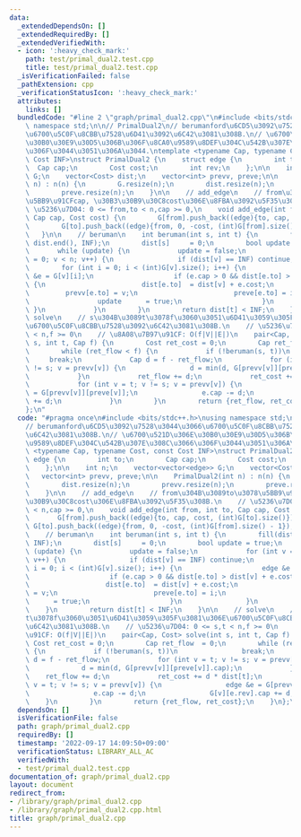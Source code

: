 ```yaml
---
data:
  _extendedDependsOn: []
  _extendedRequiredBy: []
  _extendedVerifiedWith:
  - icon: ':heavy_check_mark:'
    path: test/primal_dual2.test.cpp
    title: test/primal_dual2.test.cpp
  _isVerificationFailed: false
  _pathExtension: cpp
  _verificationStatusIcon: ':heavy_check_mark:'
  attributes:
    links: []
  bundledCode: "#line 2 \"graph/primal_dual2.cpp\"\n#include <bits/stdc++.h>\nusing\
    \ namespace std;\n\n// PrimalDual2\n// berumanford\u6CD5\u3092\u7528\u3044\u3066\
    \u6700\u5C0F\u8CBB\u7528\u6D41\u3092\u6C42\u3081\u308B.\n// \u6700\u521D\u306E\
    \u30B0\u30E9\u30D5\u306B\u306F\u8CA0\u9589\u8DEF\u304C\u542B\u307E\u308C\u3066\
    \u306F\u3044\u3051\u306A\u3044.\ntemplate <typename Cap, typename Cost, const\
    \ Cost INF>\nstruct PrimalDual2 {\n    struct edge {\n        int to;\n      \
    \  Cap cap;\n        Cost cost;\n        int rev;\n    };\n\n    int n;\n    vector<vector<edge>>\
    \ G;\n    vector<Cost> dist;\n    vector<int> prevv, preve;\n\n    PrimalDual2(int\
    \ n) : n(n) {\n        G.resize(n);\n        dist.resize(n);\n        prevv.resize(n);\n\
    \        preve.resize(n);\n    }\n\n    // add_edge\n    // from\u304B\u3089to\u3078\
    \u5BB9\u91CFcap, \u30B3\u30B9\u30C8cost\u306E\u8FBA\u3092\u5F35\u308B.\n    //\
    \ \u5236\u7D04: 0 <= from,to < n,cap >= 0,\n    void add_edge(int from, int to,\
    \ Cap cap, Cost cost) {\n        G[from].push_back((edge){to, cap, cost, (int)G[to].size()});\n\
    \        G[to].push_back((edge){from, 0, -cost, (int)G[from].size() - 1});\n \
    \   }\n\n    // beruman\n    int beruman(int s, int t) {\n        fill(dist.begin(),\
    \ dist.end(), INF);\n        dist[s]     = 0;\n        bool update = true;\n \
    \       while (update) {\n            update = false;\n            for (int v\
    \ = 0; v < n; v++) {\n                if (dist[v] == INF) continue;\n        \
    \        for (int i = 0; i < (int)G[v].size(); i++) {\n                    edge\
    \ &e = G[v][i];\n                    if (e.cap > 0 && dist[e.to] > dist[v] + e.cost)\
    \ {\n                        dist[e.to]  = dist[v] + e.cost;\n               \
    \         prevv[e.to] = v;\n                        preve[e.to] = i;\n       \
    \                 update      = true;\n                    }\n               \
    \ }\n            }\n        }\n        return dist[t] < INF;\n    }\n\n    //\
    \ solve\n    // s\u304B\u3089t\u3078f\u3060\u3051\u6D41\u3059\u305F\u3081\u306E\
    \u6700\u5C0F\u8CBB\u7528\u3092\u6C42\u3081\u308B.\n    // \u5236\u7D04: 0 <= s,t\
    \ < n,f >= 0\n    // \u8A08\u7B97\u91CF: O(f|V||E|)\n    pair<Cap, Cost> solve(int\
    \ s, int t, Cap f) {\n        Cost ret_cost = 0;\n        Cap ret_flow  = 0;\n\
    \        while (ret_flow < f) {\n            if (!beruman(s, t))\n           \
    \     break;\n            Cap d = f - ret_flow;\n            for (int v = t; v\
    \ != s; v = prevv[v]) {\n                d = min(d, G[prevv[v]][preve[v]].cap);\n\
    \            }\n            ret_flow += d;\n            ret_cost += d * dist[t];\n\
    \            for (int v = t; v != s; v = prevv[v]) {\n                edge &e\
    \ = G[prevv[v]][preve[v]];\n                e.cap -= d;\n                G[v][e.rev].cap\
    \ += d;\n            }\n        }\n        return {ret_flow, ret_cost};\n    }\n\
    };\n"
  code: "#pragma once\n#include <bits/stdc++.h>\nusing namespace std;\n\n// PrimalDual2\n\
    // berumanford\u6CD5\u3092\u7528\u3044\u3066\u6700\u5C0F\u8CBB\u7528\u6D41\u3092\
    \u6C42\u3081\u308B.\n// \u6700\u521D\u306E\u30B0\u30E9\u30D5\u306B\u306F\u8CA0\
    \u9589\u8DEF\u304C\u542B\u307E\u308C\u3066\u306F\u3044\u3051\u306A\u3044.\ntemplate\
    \ <typename Cap, typename Cost, const Cost INF>\nstruct PrimalDual2 {\n    struct\
    \ edge {\n        int to;\n        Cap cap;\n        Cost cost;\n        int rev;\n\
    \    };\n\n    int n;\n    vector<vector<edge>> G;\n    vector<Cost> dist;\n \
    \   vector<int> prevv, preve;\n\n    PrimalDual2(int n) : n(n) {\n        G.resize(n);\n\
    \        dist.resize(n);\n        prevv.resize(n);\n        preve.resize(n);\n\
    \    }\n\n    // add_edge\n    // from\u304B\u3089to\u3078\u5BB9\u91CFcap, \u30B3\
    \u30B9\u30C8cost\u306E\u8FBA\u3092\u5F35\u308B.\n    // \u5236\u7D04: 0 <= from,to\
    \ < n,cap >= 0,\n    void add_edge(int from, int to, Cap cap, Cost cost) {\n \
    \       G[from].push_back((edge){to, cap, cost, (int)G[to].size()});\n       \
    \ G[to].push_back((edge){from, 0, -cost, (int)G[from].size() - 1});\n    }\n\n\
    \    // beruman\n    int beruman(int s, int t) {\n        fill(dist.begin(), dist.end(),\
    \ INF);\n        dist[s]     = 0;\n        bool update = true;\n        while\
    \ (update) {\n            update = false;\n            for (int v = 0; v < n;\
    \ v++) {\n                if (dist[v] == INF) continue;\n                for (int\
    \ i = 0; i < (int)G[v].size(); i++) {\n                    edge &e = G[v][i];\n\
    \                    if (e.cap > 0 && dist[e.to] > dist[v] + e.cost) {\n     \
    \                   dist[e.to]  = dist[v] + e.cost;\n                        prevv[e.to]\
    \ = v;\n                        preve[e.to] = i;\n                        update\
    \      = true;\n                    }\n                }\n            }\n    \
    \    }\n        return dist[t] < INF;\n    }\n\n    // solve\n    // s\u304B\u3089\
    t\u3078f\u3060\u3051\u6D41\u3059\u305F\u3081\u306E\u6700\u5C0F\u8CBB\u7528\u3092\
    \u6C42\u3081\u308B.\n    // \u5236\u7D04: 0 <= s,t < n,f >= 0\n    // \u8A08\u7B97\
    \u91CF: O(f|V||E|)\n    pair<Cap, Cost> solve(int s, int t, Cap f) {\n       \
    \ Cost ret_cost = 0;\n        Cap ret_flow  = 0;\n        while (ret_flow < f)\
    \ {\n            if (!beruman(s, t))\n                break;\n            Cap\
    \ d = f - ret_flow;\n            for (int v = t; v != s; v = prevv[v]) {\n   \
    \             d = min(d, G[prevv[v]][preve[v]].cap);\n            }\n        \
    \    ret_flow += d;\n            ret_cost += d * dist[t];\n            for (int\
    \ v = t; v != s; v = prevv[v]) {\n                edge &e = G[prevv[v]][preve[v]];\n\
    \                e.cap -= d;\n                G[v][e.rev].cap += d;\n        \
    \    }\n        }\n        return {ret_flow, ret_cost};\n    }\n};\n"
  dependsOn: []
  isVerificationFile: false
  path: graph/primal_dual2.cpp
  requiredBy: []
  timestamp: '2022-09-17 14:09:50+09:00'
  verificationStatus: LIBRARY_ALL_AC
  verifiedWith:
  - test/primal_dual2.test.cpp
documentation_of: graph/primal_dual2.cpp
layout: document
redirect_from:
- /library/graph/primal_dual2.cpp
- /library/graph/primal_dual2.cpp.html
title: graph/primal_dual2.cpp
---
```

